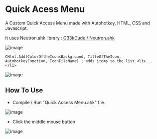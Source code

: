 
# Quick Acess Menu
A Custom Quick Access Menu made with Autohotkey, HTML, CSS and Javascript. 

It uses Neutron.ahk library :  [G33kDude / Neutron.ahk](https://github.com/G33kDude/Neutron.ahk)

![image](https://user-images.githubusercontent.com/113637820/190500870-8645ba82-32d5-4004-abf9-ed7c3fa6d839.png)

```
CHtml.Add(ColorOftheIconsBackground, TitleOfTheIcon, AutohotkeyFunction, IconFileName) ; adds items to the list <li>...</li>
```



![image](https://user-images.githubusercontent.com/113637820/190505711-3b91ee64-bb67-41c0-9005-4e449e3e36da.png)

## How To Use

- Compile / Run "Quick Access Menu.ahk" file.

![image](https://user-images.githubusercontent.com/113637820/190504215-8be93046-ad29-4f09-bb1d-6debb477014a.png)

- Click the middle mouse button

![image](https://user-images.githubusercontent.com/113637820/190504643-32e289ce-0cd5-45fc-b63f-be3a051ad86a.png)

